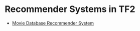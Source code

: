 # Recommender Systems in TF2
* [Movie Database Recommender System](https://github.com/CKeibel/Recommender_Systems_TF2/blob/main/movie_recommender_system.ipynb)
